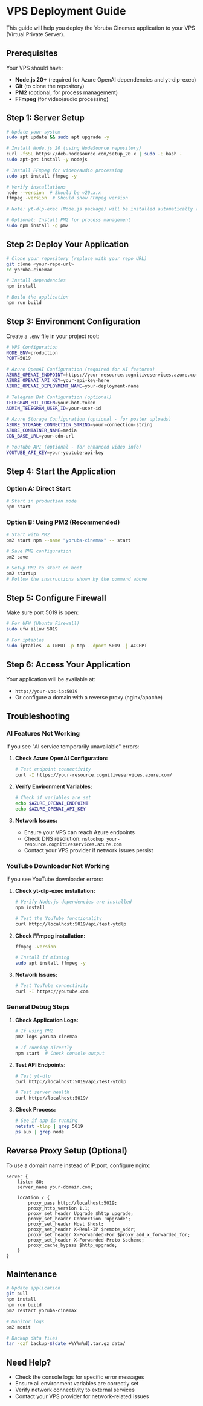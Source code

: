 # VPS Deployment Guide

This guide will help you deploy the Yoruba Cinemax application to your VPS (Virtual Private Server).

## Prerequisites

Your VPS should have:
- **Node.js 20+** (required for Azure OpenAI dependencies and yt-dlp-exec)
- **Git** (to clone the repository)
- **PM2** (optional, for process management)
- **FFmpeg** (for video/audio processing)

## Step 1: Server Setup

```bash
# Update your system
sudo apt update && sudo apt upgrade -y

# Install Node.js 20 (using NodeSource repository)
curl -fsSL https://deb.nodesource.com/setup_20.x | sudo -E bash -
sudo apt-get install -y nodejs

# Install FFmpeg for video/audio processing
sudo apt install ffmpeg -y

# Verify installations
node --version  # Should be v20.x.x
ffmpeg -version  # Should show FFmpeg version

# Note: yt-dlp-exec (Node.js package) will be installed automatically via npm install

# Optional: Install PM2 for process management
sudo npm install -g pm2
```

## Step 2: Deploy Your Application

```bash
# Clone your repository (replace with your repo URL)
git clone <your-repo-url>
cd yoruba-cinemax

# Install dependencies
npm install

# Build the application
npm run build
```

## Step 3: Environment Configuration

Create a `.env` file in your project root:

```bash
# VPS Configuration
NODE_ENV=production
PORT=5019

# Azure OpenAI Configuration (required for AI features)
AZURE_OPENAI_ENDPOINT=https://your-resource.cognitiveservices.azure.com/
AZURE_OPENAI_API_KEY=your-api-key-here
AZURE_OPENAI_DEPLOYMENT_NAME=your-deployment-name

# Telegram Bot Configuration (optional)
TELEGRAM_BOT_TOKEN=your-bot-token
ADMIN_TELEGRAM_USER_ID=your-user-id

# Azure Storage Configuration (optional - for poster uploads)
AZURE_STORAGE_CONNECTION_STRING=your-connection-string
AZURE_CONTAINER_NAME=media
CDN_BASE_URL=your-cdn-url

# YouTube API (optional - for enhanced video info)
YOUTUBE_API_KEY=your-youtube-api-key
```

## Step 4: Start the Application

### Option A: Direct Start
```bash
# Start in production mode
npm start
```

### Option B: Using PM2 (Recommended)
```bash
# Start with PM2
pm2 start npm --name "yoruba-cinemax" -- start

# Save PM2 configuration
pm2 save

# Setup PM2 to start on boot
pm2 startup
# Follow the instructions shown by the command above
```

## Step 5: Configure Firewall

Make sure port 5019 is open:

```bash
# For UFW (Ubuntu Firewall)
sudo ufw allow 5019

# For iptables
sudo iptables -A INPUT -p tcp --dport 5019 -j ACCEPT
```

## Step 6: Access Your Application

Your application will be available at:
- `http://your-vps-ip:5019`
- Or configure a domain with a reverse proxy (nginx/apache)

## Troubleshooting

### AI Features Not Working
If you see "AI service temporarily unavailable" errors:

1. **Check Azure OpenAI Configuration:**
   ```bash
   # Test endpoint connectivity
   curl -I https://your-resource.cognitiveservices.azure.com/
   ```

2. **Verify Environment Variables:**
   ```bash
   # Check if variables are set
   echo $AZURE_OPENAI_ENDPOINT
   echo $AZURE_OPENAI_API_KEY
   ```

3. **Network Issues:**
   - Ensure your VPS can reach Azure endpoints
   - Check DNS resolution: `nslookup your-resource.cognitiveservices.azure.com`
   - Contact your VPS provider if network issues persist

### YouTube Downloader Not Working
If you see YouTube downloader errors:

1. **Check yt-dlp-exec installation:**
   ```bash
   # Verify Node.js dependencies are installed
   npm install
   
   # Test the YouTube functionality
   curl http://localhost:5019/api/test-ytdlp
   ```

2. **Check FFmpeg installation:**
   ```bash
   ffmpeg -version
   
   # Install if missing
   sudo apt install ffmpeg -y
   ```

3. **Network Issues:**
   ```bash
   # Test YouTube connectivity
   curl -I https://youtube.com
   ```

### General Debug Steps

1. **Check Application Logs:**
   ```bash
   # If using PM2
   pm2 logs yoruba-cinemax
   
   # If running directly
   npm start  # Check console output
   ```

2. **Test API Endpoints:**
   ```bash
   # Test yt-dlp
   curl http://localhost:5019/api/test-ytdlp
   
   # Test server health
   curl http://localhost:5019/
   ```

3. **Check Process:**
   ```bash
   # See if app is running
   netstat -tlnp | grep 5019
   ps aux | grep node
   ```

## Reverse Proxy Setup (Optional)

To use a domain name instead of IP:port, configure nginx:

```nginx
server {
    listen 80;
    server_name your-domain.com;
    
    location / {
        proxy_pass http://localhost:5019;
        proxy_http_version 1.1;
        proxy_set_header Upgrade $http_upgrade;
        proxy_set_header Connection 'upgrade';
        proxy_set_header Host $host;
        proxy_set_header X-Real-IP $remote_addr;
        proxy_set_header X-Forwarded-For $proxy_add_x_forwarded_for;
        proxy_set_header X-Forwarded-Proto $scheme;
        proxy_cache_bypass $http_upgrade;
    }
}
```

## Maintenance

```bash
# Update application
git pull
npm install
npm run build
pm2 restart yoruba-cinemax

# Monitor logs
pm2 monit

# Backup data files
tar -czf backup-$(date +%Y%m%d).tar.gz data/
```

## Need Help?

- Check the console logs for specific error messages
- Ensure all environment variables are correctly set
- Verify network connectivity to external services
- Contact your VPS provider for network-related issues